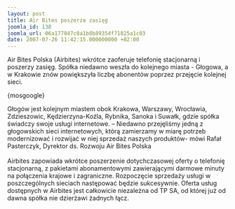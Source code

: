 ```yaml
---
layout: post
title: Air Bites poszerza zasięg
joomla_id: 138
joomla_url: 06a177847c0a1b8b89354f71825a1c03
date: 2007-07-26 11:42:15.000000000 +02:00
---
```

Air Bites Polska (Airbites) wkr&oacute;tce zaoferuje telefonię stacjonarną i poszerzy zasięg. Sp&oacute;łka niedawno weszła do kolejnego miasta - Głogowa, a w Krakowie zn&oacute;w powiększyła liczbę abonent&oacute;w poprzez przejęcie kolejnej sieci.<p>{mosgoogle}</p><p>Głog&oacute;w jest kolejnym miastem obok Krakowa, Warszawy, Wrocławia, Zdzieszowic, Kędzierzyna-Koźla, Rybnika, Sanoka i Suwałk, gdzie sp&oacute;łka świadczy swoje usługi internetowe. &ndash; Niedawno przejęliśmy jedną z głogowskich sieci internetowych, kt&oacute;rą zamierzamy w miarę potrzeb modernizować i rozwijać w niej sprzedaż naszych produkt&oacute;w- m&oacute;wi Rafał Pasterczyk, Dyrektor ds. Rozwoju Air Bites Polska<br /> <br /> Airbites zapowiada wkr&oacute;tce poszerzenie dotychczasowej oferty o telefonię stacjonarną, z pakietami abonamentowymi zawierającymi darmowe minuty na połączenia krajowe i zagraniczne. Rozpoczęcie sprzedaży usługi w poszczeg&oacute;lnych sieciach następować będzie sukcesywnie. Oferta usług dostępnych w Airbites jest całkowicie niezależna od TP SA, od kt&oacute;rej już od dawna sp&oacute;łka nie dzierżawi żadnych łącz. </p>
